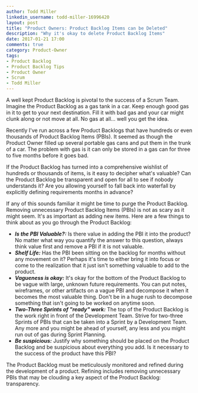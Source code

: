 ```yaml
---
author: Todd Miller
linkedin_username: todd-miller-16996420
layout: post
title: "Product Owners: Product Backlog Items can be Deleted"
description: "Why it's okay to delete Product Backlog Items"
date: 2017-01-21 17:00
comments: true
category: Product-Owner
tags:
- Product Backlog
- Product Backlog Tips
- Product Owner
- Scrum
- Todd Miller
---
```


[//]: # (Situation)
A well kept Product Backlog is pivotal to the success of a Scrum Team. Imagine the Product Backlog as a gas tank in a car. Keep enough good gas in it to get to your next destination. Fill it with bad gas and your car might clunk along or not move at all. No gas at all... well you get the idea.

[//]: # (Complication)
Recently I've run across a few Product Backlogs that have hundreds or even thousands of Product Backlog Items (PBIs). It seemed as though the Product Owner filled up several portable gas cans and put them in the trunk of a car. The problem with gas is it can only be stored in a gas can for three to five months before it goes bad.

[//]: # (Question)
If the Product Backlog has turned into a comprehensive wishlist of hundreds or thousands of items, is it easy to decipher what's valuable? Can the Product Backlog be transparent and open for all to see if nobody understands it? Are you allowing yourself to fall back into waterfall by explicitly defining requirements months in advance?

[//]: # (Answer)
If any of this sounds familiar it might be time to purge the Product Backlog. Removing unnecessary Product Backlog Items (PBIs) is not as scary as it might seem. It's as important as adding new items. Here are a few things to think about as you go through the Product Backlog:

+ ***Is the PBI Valuable?:*** Is there value in adding the PBI it into the product? No matter what way you quantify the answer to this question, always think value first and remove a PBI if it is not valuable.
+ ***Shelf Life:*** Has the PBI been sitting on the backlog for months without any movement on it? Perhaps it's time to either bring it into focus or come to the realization that it just isn't something valuable to add to the product.
+ ***Vagueness is okay:*** It's okay for the bottom of the Product Backlog to be vague with large, unknown future requirements. You can put notes, wireframes, or other artifacts on a vague PBI and decompose it when it becomes the most valuable thing. Don't be in a huge rush to decompose something that isn't going to be worked on anytime soon.
+ ***Two-Three Sprints of "ready" work:*** The top of the Product Backlog is the work right in front of the Development Team. Strive for two-three Sprints of PBIs that can be taken into a Sprint by a Development Team. Any more and you might be ahead of yourself, any less and you might run out of gas during Sprint Planning.
+ ***Be suspicious:*** Justify why something should be placed on the Product Backlog and be suspicious about everything you add. Is it necessary to the success of the product have this PBI?

The Product Backlog must be meticulously monitored and refined during the development of a product. Refining includes removing unnecessary PBIs that may be clouding a key aspect of the Product Backlog: transparency.  
